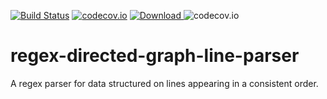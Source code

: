 [![Build Status](https://snap-ci.com/ScottG489/regex-directed-graph-line-parser/branch/master/build_image)](https://snap-ci.com/ScottG489/regex-directed-graph-line-parser/branch/master) [![codecov.io](https://codecov.io/github/ScottG489/regex-directed-graph-line-parser/coverage.svg?branch=master)](https://codecov.io/github/ScottG489/regex-directed-graph-line-parser?branch=master) [![Download](https://api.bintray.com/packages/scottg489/maven/regex-directed-graph-line-parser/images/download.svg) ](https://bintray.com/scottg489/maven/regex-directed-graph-line-parser/_latestVersion)
![codecov.io](https://codecov.io/github/ScottG489/regex-directed-graph-line-parser/branch.svg?branch=master)
# regex-directed-graph-line-parser
A regex parser for data structured on lines appearing in a consistent order.
